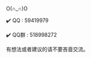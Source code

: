 O(∩_∩)O 

:heavy_check_mark:  QQ   : 59419979

:heavy_check_mark:  QQ群 : 518998272

有想法或者建议的请不要吝啬交流。